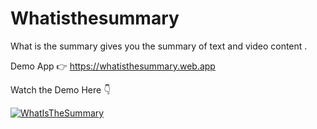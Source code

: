 # Whatisthesummary
What is the summary gives you the summary of text and video content .

Demo App 👉 https://whatisthesummary.web.app

Watch the Demo Here 👇

[![WhatIsTheSummary](https://img.youtube.com/vi/jDYAaTCpY_o/0.jpg)](https://www.youtube.com/watch?v=jDYAaTCpY_o)
